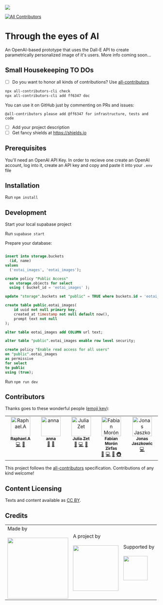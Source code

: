 ![](https://img.shields.io/badge/Built%20with%20%E2%9D%A4%EF%B8%8F-at%20Technologiestiftung%20Berlin-blue)

<!-- ALL-CONTRIBUTORS-BADGE:START - Do not remove or modify this section -->
[![All Contributors](https://img.shields.io/badge/all_contributors-5-orange.svg?style=flat-square)](#contributors-)
<!-- ALL-CONTRIBUTORS-BADGE:END -->

# Through the eyes of AI

An OpenAI-based prototype that uses the Dall-E API to create parametrically personalized image of it's users.
More info coming soon...

## Small Housekeeping TO DOs

- [ ] Do you want to honor all kinds of contributions? Use [all-contributors](https://allcontributors.org/)

```bash
npx all-contributors-cli check
npx all-contributors-cli add ff6347 doc
```

You can use it on GitHub just by commenting on PRs and issues:

```plain
@all-contributors please add @ff6347 for infrastructure, tests and code
```

- [ ] Add your project description
- [ ] Get fancy shields at https://shields.io

## Prerequisites

You'll need an OpenAI API Key. In order to recieve one create an OpenAI account, log into it, create an API key and copy and paste it into your `.env` file

## Installation

Run `npm install`

## Development

Start your local supabase project

Run `supabase start`

Prepare your database:

```sql

insert into storage.buckets
  (id, name)
values
  ('eotai_images', 'eotai_images');

create policy "Public Access"
  on storage.objects for select
  using ( bucket_id = 'eotai_images' );

update "storage".buckets set "public" = TRUE where buckets.id = 'eotai_images';

create table public.eotai_images(
	id uuid not null primary key,
	created_at timestamp not null default now(),
	prompt text not null
);

alter table eotai_images add COLUMN url text;

alter table "public".eotai_images enable row level security;

create policy "Enable read access for all users"
on "public".eotai_images
as permissive
for select
to public
using (true);

```

Run `npm run dev`

## Contributors

Thanks goes to these wonderful people ([emoji key](https://allcontributors.org/docs/en/emoji-key)):

<!-- ALL-CONTRIBUTORS-LIST:START - Do not remove or modify this section -->
<!-- prettier-ignore-start -->
<!-- markdownlint-disable -->
<table>
  <tbody>
    <tr>
      <td align="center" valign="top" width="14.28%"><a href="https://github.com/raphael-arce"><img src="https://avatars.githubusercontent.com/u/8709861?v=4?s=64" width="64px;" alt="Raphael.A"/><br /><sub><b>Raphael.A</b></sub></a><br /><a href="https://github.com/technologiestiftung/eyes-of-ai/commits?author=raphael-arce" title="Code">💻</a> <a href="#ideas-raphael-arce" title="Ideas, Planning, & Feedback">🤔</a></td>
      <td align="center" valign="top" width="14.28%"><a href="https://fhp.incom.org/profile/9200/projects"><img src="https://avatars.githubusercontent.com/u/46717848?v=4?s=64" width="64px;" alt="anna"/><br /><sub><b>anna</b></sub></a><br /><a href="#design-annameide" title="Design">🎨</a> <a href="#ideas-annameide" title="Ideas, Planning, & Feedback">🤔</a></td>
      <td align="center" valign="top" width="14.28%"><a href="https://github.com/julizet"><img src="https://avatars.githubusercontent.com/u/52455010?v=4?s=64" width="64px;" alt="Julia Zet"/><br /><sub><b>Julia Zet</b></sub></a><br /><a href="#design-julizet" title="Design">🎨</a> <a href="https://github.com/technologiestiftung/eyes-of-ai/commits?author=julizet" title="Code">💻</a> <a href="#ideas-julizet" title="Ideas, Planning, & Feedback">🤔</a></td>
      <td align="center" valign="top" width="14.28%"><a href="https://fabianmoronzirfas.me"><img src="https://avatars.githubusercontent.com/u/315106?v=4?s=64" width="64px;" alt="Fabian Morón Zirfas"/><br /><sub><b>Fabian Morón Zirfas</b></sub></a><br /><a href="#design-ff6347" title="Design">🎨</a> <a href="https://github.com/technologiestiftung/eyes-of-ai/commits?author=ff6347" title="Code">💻</a> <a href="#ideas-ff6347" title="Ideas, Planning, & Feedback">🤔</a> <a href="#infra-ff6347" title="Infrastructure (Hosting, Build-Tools, etc)">🚇</a></td>
      <td align="center" valign="top" width="14.28%"><a href="https://github.com/Jaszkowic"><img src="https://avatars.githubusercontent.com/u/10830180?v=4?s=64" width="64px;" alt="Jonas Jaszkowic"/><br /><sub><b>Jonas Jaszkowic</b></sub></a><br /><a href="https://github.com/technologiestiftung/eyes-of-ai/commits?author=Jaszkowic" title="Code">💻</a></td>
    </tr>
  </tbody>
</table>

<!-- markdownlint-restore -->
<!-- prettier-ignore-end -->

<!-- ALL-CONTRIBUTORS-LIST:END -->

This project follows the [all-contributors](https://github.com/all-contributors/all-contributors) specification. Contributions of any kind welcome!

## Content Licensing

Texts and content available as [CC BY](https://creativecommons.org/licenses/by/3.0/de/).

## Credits

<table>
  <tr>
    <td>
      Made by <a href="https://citylab-berlin.org/de/start/">
        <br />
        <br />
        <img width="200" src="https://citylab-berlin.org/wp-content/uploads/2021/05/citylab-logo.svg" />
      </a>
    </td>
    <td>
      A project by <a href="https://www.technologiestiftung-berlin.de/">
        <br />
        <br />
        <img width="150" src="https://citylab-berlin.org/wp-content/uploads/2021/05/tsb.svg" />
      </a>
    </td>
    <td>
      Supported by <a href="https://www.berlin.de/rbmskzl/">
        <br />
        <br />
        <img width="80" src="https://citylab-berlin.org/wp-content/uploads/2021/12/B_RBmin_Skzl_Logo_DE_V_PT_RGB-300x200.png" />
      </a>
    </td>
  </tr>
</table>
